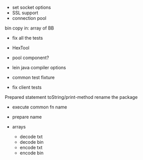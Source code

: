 - set socket options
- SSL support
- connection pool

bin copy in: array of BB

- fix all the tests

- HexTool
- pool component?
- lein java compiler options
- common test fixture
- fix client tests

Prepared statement toString/print-method
rename the package

- execute common fn name
- prepare name

- arrays
  - decode txt
  - decode bin
  - encode txt
  - encode bin
